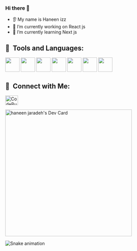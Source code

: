 ### Hi there 👋
* 👂 My name is Haneen izz
* 🔭 I’m currently working on React js 
* 🌱 I’m currently learning Next js

<h2> 🚀 &nbsp;Tools and Languages:</h2>
<p align="left">

<img src="https://cdn.jsdelivr.net/gh/devicons/devicon/icons/react/react-original-wordmark.svg" width="45" height="45" />
 <img src="https://cdn.jsdelivr.net/gh/devicons/devicon/icons/nextjs/nextjs-original-wordmark.svg" width="45" height="45" />
<img src="https://cdn.jsdelivr.net/gh/devicons/devicon/icons/sass/sass-original.svg" width="45" height="45" />
 <img src="https://cdn.jsdelivr.net/gh/devicons/devicon/icons/css3/css3-original-wordmark.svg" width="45" height="45"/>
 <img src="https://cdn.jsdelivr.net/gh/devicons/devicon/icons/javascript/javascript-original.svg" width="45" height="45"/>
 <img src="https://cdn.jsdelivr.net/gh/devicons/devicon/icons/bootstrap/bootstrap-original-wordmark.svg" width="45" height="45" />
  <img src="https://cdn.jsdelivr.net/gh/devicons/devicon/icons/redux/redux-original.svg" width="45" height="45"/>

          
</p>


<h2> 🚀 &nbsp;Connect with Me:</h2>
<p align="left">


 <a href="https://www.linkedin.com/in/haneen-izz-020788223/" target="blank" rel="nofollow"><img align="center" src="https://github.com/rahuldkjain/github-profile-readme-generator/blob/master/src/images/icons/Social/linked-in-alt.svg" alt="CodeBucks" height="30" width="40" /></a>
</p>

<a href="https://app.daily.dev/haneen_izzaldeen"><img src="https://api.daily.dev/devcards/e63a83c075bf424eaa670d43383616e2.png?r=hpr" width="400" alt="haneen jaradeh's Dev Card"/></a>

![Snake animation](https://github.com/thepiyushmalhotra/thepiyushmalhotra/blob/output/github-contribution-grid-snake.svg)





